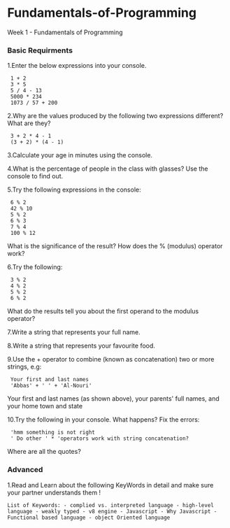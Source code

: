 
# Fundamentals-of-Programming
 Week 1 - Fundamentals of Programming

### Basic Requirments

1.Enter the below expressions into your console.
```
 1 + 2 
 3 * 5 
 5 / 4 - 13 
 5000 * 234 
 1073 / 57 + 200
```
2.Why are the values produced by the following two expressions different? What are they?

```
 3 + 2 * 4 - 1 
 (3 + 2) * (4 - 1)
```

3.Calculate your age in minutes using the console.

4.What is the percentage of people in the class with glasses? Use the console to find out.

5.Try the following expressions in the console:

```
 6 % 2 
 42 % 10 
 5 % 2 
 6 % 3 
 7 % 4 
 100 % 12
```

What is the significance of the result? How does the % (modulus) operator work?

6.Try the following:

```
 3 % 2 
 4 % 2 
 5 % 2 
 6 % 2
```

What do the results tell you about the first operand to the modulus operator?

7.Write a string that represents your full name.

8.Write a string that represents your favourite food.

9.Use the + operator to combine (known as concatenation) two or more strings, e.g:

```
 Your first and last names 
 'Abbas' + ' ' + 'Al-Nouri'
```

Your first and last names (as shown above), your parents' full names, and your home town and state

10.Try the following in your console. What happens? Fix the errors:

```
 'hmm something is not right 
 ' Do other ' * 'operators work with string concatenation?
```

Where are all the quotes?

### Advanced

1.Read and Learn about the following KeyWords in detail and make sure your partner understands them !

```
List of Keywords: - complied vs. interpreted language - high-level language - weakly typed - v8 engine - Javascript - Why Javascript - Functional based language - object Oriented language
```